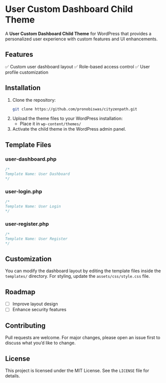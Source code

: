 # User Custom Dashboard Child Theme

A **User Custom Dashboard Child Theme** for WordPress that provides a personalized user experience with custom features and UI enhancements.

## Features

✅ Custom user dashboard layout
✅ Role-based access control
✅ User profile customization

## Installation

1. Clone the repository:
   ```sh
   git clone https://github.com/pronobiswas/cityzenpath.git
   ```
2. Upload the theme files to your WordPress installation:
   - Place it in `wp-content/themes/`
3. Activate the child theme in the WordPress admin panel.

## Template Files

### user-dashboard.php
```php
/*
Template Name: User Dashboard
*/
```

### user-login.php
```php
/*
Template Name: User Login
*/
```

### user-register.php
```php
/*
Template Name: User Register
*/
```

## Customization

You can modify the dashboard layout by editing the template files inside the `templates/` directory. For styling, update the `assets/css/style.css` file.

## Roadmap

- [ ] Improve layout design
- [ ] Enhance security features

## Contributing

Pull requests are welcome. For major changes, please open an issue first to discuss what you’d like to change.

## License

This project is licensed under the MIT License. See the `LICENSE` file for details.
